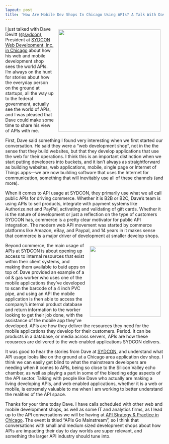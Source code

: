 ```yaml
---
layout: post
title: 'How Are Mobile Dev Shops In Chicago Using APIs? A Talk With Dave Devitt At SYDCON'
---
```

<p><a href="http://www.sydcon.com/"><img style="padding: 10px;" src="https://s3.amazonaws.com/kinlane-productions/api-evangelist/chicago/sydcon/sydcon-web-development.jpg" alt="" width="325" align="right" /></a></p>
<p>I just talked with Dave Devitt (<a href="https://twitter.com/sydcon">@sydcon</a>), President at <a title="SYDCON web development inc. in Chicago" href="http://www.sydcon.com/">SYDCON Web Development, Inc. in Chicago</a> about how his web and mobile development shop sees the world APIs. I&rsquo;m always on the hunt for stories about how the everyday person on the ground at startups, all the way up to the federal government, actually see the world of APIs, and I was pleased that Dave could make some time to share his view of APIs with me.</p>
<p>First, Dave said something I found very interesting when we first started our conversation. He said they were a &ldquo;web development shop&rdquo;, not in the the sense that they build websites, but that they develop applications that use the web for their operations.  I think this is an important distinction when we start putting developers  into buckets, and it isn&rsquo;t always as straightforward as building websites, web applications, mobile, single page or Internet of Things apps&mdash;we are now building software that uses the Internet for communication, something that will inevitably use all of these channels (and more).</p>
<p>When it comes to API usage at SYDCON, they primarily use what we all call public APIs for driving commerce. Whether it is B2B or B2C, Dave&rsquo;s team is using APIs to sell products, integrate with payment systems like Authorize.net and PayPal, activating and validating of gift cards. Whether it is the nature of development or just a reflection on the type of customers SYDCON has, commerce is a pretty clear motivator for public API integration. The modern web API movement was started by commerce platforms like Amazon, eBay, and Paypal, and 14 years in it makes sense that commerce is a major driver of development at smaller develop shops.</p>
<p><a href="https://twitter.com/sydcon"><img style="padding: 10px;" src="https://s3.amazonaws.com/kinlane-productions/api-evangelist/chicago/sydcon/dave-nevitt-sydcon.jpeg" alt="" width="225" align="right" /></a></p>
<p>Beyond commerce, the main usage of APIs at SYDCON is about opening up access to internal resources that exist within their client systems, and making them available to buid apps on top of. Dave provided an example of a oil &amp; gas worker who uses one of the mobile applications they&rsquo;ve developed to scan the barcode of a 4 inch PVC pipe, and using an API the mobile application is then able to access the company&rsquo;s internal product database and return information to the worker looking to get their job done, with the assistance of the mobile app they've developed. APIs are how they deliver the resources they need for the mobile applications they develop for their customers. Period. It can be products in a database, or media across servers, APIs are how these reousrces are delivered to the web enabled applications SYDCON delivers.</p>
<p>It was good to hear the stories from Dave at <a title="SYDCON web development inc. in Chicago" href="http://www.sydcon.com/">SYDCON</a>, and understand what API usage looks like on the ground at a Chicago area application dev shop. I think we can easily get blind to what the mainstream developers are needing when it comes to APIs, being so close to the Silicon Valley echo chamber, as well as playing a part in some of the bleeding edge aspects of the API sector. Talking with people like Dave who actually are making a living developing APIs, and web enabled applications, whether it is a web or mobile, is extremely valuable to me when I am working to better understand the realities of the API space.</p>
<p>Thanks for your time today Dave. I have calls scheduled with other web and mobile development shops, as well as some IT and analytics firms, as I lead up to the API conversations we will be having at <a href="http://www.apistrategyconference.com/2014Chicago/index.php">API Strategy &amp; Practice in Chicago</a>. The event is titled &ldquo;APIs Go Mainstream&rdquo;, so I think that conversations with small and medium sized development shops about how APIs are impacting their day to day worlds are super relevant, and something the larger API industry should tune into.</p>